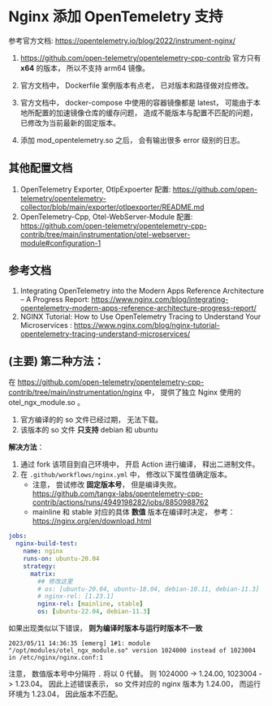 # Nginx 添加 OpenTemeletry 支持

参考官方文档: https://opentelemetry.io/blog/2022/instrument-nginx/

1. https://github.com/open-telemetry/opentelemetry-cpp-contrib 官方只有 **x64** 的版本， 所以不支持 arm64 镜像。
2. 官方文档中， Dockerfile 案例版本有点老， 已对版本和路径做对应修改。
3. 官方文档中， docker-compose 中使用的容器镜像都是 latest， 可能由于本地所配置的加速镜像仓库的缓存问题， 造成不能版本与配置不匹配的问题， 已修改为当前最新的固定版本。

4. 添加 mod_opentelemetry.so 之后， 会有输出很多 error 级别的日志。



## 其他配置文档

1. OpenTelemetry Exporter, OtlpExpoerter 配置: https://github.com/open-telemetry/opentelemetry-collector/blob/main/exporter/otlpexporter/README.md
2. OpenTelemetry-Cpp, Otel-WebServer-Module 配置: https://github.com/open-telemetry/opentelemetry-cpp-contrib/tree/main/instrumentation/otel-webserver-module#configuration-1

## 参考文档

1. Integrating OpenTelemetry into the Modern Apps Reference Architecture – A Progress Report: https://www.nginx.com/blog/integrating-opentelemetry-modern-apps-reference-architecture-progress-report/
2. NGINX Tutorial: How to Use OpenTelemetry Tracing to Understand Your Microservices
: https://www.nginx.com/blog/nginx-tutorial-opentelemetry-tracing-understand-microservices/



## (主要) 第二种方法：

在 https://github.com/open-telemetry/opentelemetry-cpp-contrib/tree/main/instrumentation/nginx 中， 提供了独立 Nginx 使用的 otel_ngx_module.so 。

1. 官方编译的的 so 文件已经过期， 无法下载。 
2. 该版本的 so 文件 **只支持** debian 和 ubuntu

**解决方法**：

1. 通过 fork 该项目到自己环境中， 开启 Action 进行编译， 释出二进制文件。
2. 在 `.github/workflows/nginx.yml` 中， 修改以下属性值确定版本。
    + 注意， 尝试修改 **固定版本号**， 但是编译失败。 https://github.com/tangx-labs/opentelemetry-cpp-contrib/actions/runs/4949198282/jobs/8850988762
    + mainline 和 stable 对应的具体 **数值** 版本在编译时决定， 参考： https://nginx.org/en/download.html

```yaml
jobs:
  nginx-build-test:
    name: nginx
    runs-on: ubuntu-20.04
    strategy:
      matrix:
        ## 修改这里
        # os: [ubuntu-20.04, ubuntu-18.04, debian-10.11, debian-11.3]
        # nginx-rel: [1.23.1]
        nginx-rel: [mainline, stable]
        os: [ubuntu-22.04, debian-11.3]
```

如果出现类似以下错误， **则为编译时版本与运行时版本不一致**

```log
2023/05/11 14:36:35 [emerg] 1#1: module "/opt/modules/otel_ngx_module.so" version 1024000 instead of 1023004 in /etc/nginx/nginx.conf:1
```

注意， 数值版本号中分隔符 `.` 将以 0 代替。  则 1024000 -> 1.24.00, 1023004 -> 1.23.04。 因此上述错误表示， so 文件对应的 nginx 版本为 1.24.00， 而运行环境为 1.23.04， 因此版本不匹配。




